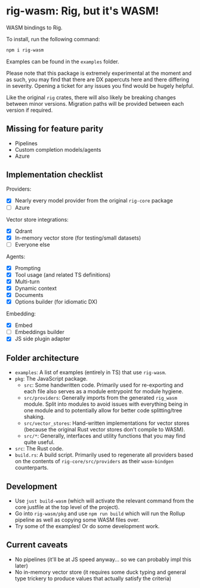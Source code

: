 # rig-wasm: Rig, but it's WASM!
WASM bindings to Rig.

To install, run the following command:

```bash
npm i rig-wasm
```

Examples can be found in the `examples` folder.

Please note that this package is extremely experimental at the moment and as such, you may find that there are DX papercuts here and there differing in severity. Opening a ticket for any issues you find would be hugely helpful.

Like the original `rig` crates, there will also likely be breaking changes between minor versions. Migration paths will be provided between each version if required.

## Missing for feature parity
- Pipelines
- Custom completion models/agents
- Azure

## Implementation checklist
Providers:
  - [x] Nearly every model provider from the original `rig-core` package
  - [ ] Azure

Vector store integrations:
  - [x] Qdrant
  - [x] In-memory vector store (for testing/small datasets)
  - [ ] Everyone else

Agents:
  - [x] Prompting
  - [x] Tool usage (and related TS definitions)
  - [x] Multi-turn
  - [x] Dynamic context
  - [x] Documents
  - [x] Options builder (for idiomatic DX)

Embedding:
  - [x] Embed
  - [ ] Embeddings builder
  - [x] JS side plugin adapter

## Folder architecture
- `examples`: A list of examples (entirely in TS) that use `rig-wasm`.
- `pkg`: The JavaScript package.
  - `src`: Some handwritten code. Primarily used for re-exporting and each file also serves as a module entrypoint for module hygiene.
  - `src/providers`: Generally imports from the generated `rig_wasm` module. Split into modules to avoid issues with everything being in one module and to potentially allow for better code splitting/tree shaking.
  - `src/vector_stores`: Hand-written implementations for vector stores (because the original Rust vector stores don't compile to WASM).
  - `src/*`: Generally, interfaces and utility functions that you may find quite useful.
- `src`: The Rust code.
- `build.rs`: A build script. Primarily used to regenerate all providers based on the contents of `rig-core/src/providers` as their `wasm-bindgen` counterparts.

## Development
- Use `just build-wasm` (which will activate the relevant command from the core justfile at the top level of the project).
- Go into `rig-wasm/pkg` and use `npm run build` which will run the Rollup pipeline as well as copying some WASM files over.
- Try some of the examples! Or do some development work.

## Current caveats
- No pipelines (it'll be at JS speed anyway... so we can probably impl this later)
- No in-memory vector store (it requires some duck typing and general type trickery to produce values that actually satisfy the criteria)
